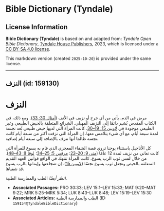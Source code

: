 # Bible Dictionary (Tyndale)

## License Information

**Bible Dictionary (Tyndale)** is based on and adapted from: _Tyndale Open Bible Dictionary_, [Tyndale House Publishers](https://tyndaleopenresources.com/), 2023, which is licensed under a [CC BY-SA 4.0 license](https://creativecommons.org/licenses/by-sa/4.0/legalcode.en).

This markdown version (created `2025-10-20`) is provided under the same license.



--------------------------------

## النزف (id: 159130)

النزف
=====

مرض في الدم، يأتي من أي جرح أو نزيف في الأنف ([أمثال 30: 33](https://ref.ly/Prov30:33)). ومع ذلك، في الكتاب المقدس يُشير دائمًا إلى النزيف المهبلي. الشرائع المتعلقة بالحيض الطبيعي وغير الطبيعي موجودة في [لاويين 15: 19–30](https://ref.ly/Lev15:19-Lev15:30). كانت المرأة التي لديها حيض طبيعي تُعد نجسة لمدة سبعة أيام، مع أي شيء يتلامس معها. إن المرأة التي نزفت أكثر من سبعة أيام كانت نجسة طالما أنها تنزف بالإضافة إلى سبعة أيام إضافية.

كل الأناجيل باستثناء يوحنا تروي قصة الشفاء المعجزي الذي قام به يسوع للمرأة التي كانت تعاني من نزيف لمدة 12 عامًا ([متى 9: 20–22](https://ref.ly/Matt9:20-Matt9:22)؛ [مرقس 5: 25–34](https://ref.ly/Mark5:25-Mark5:34)؛ [لوقا 8: 43–48](https://ref.ly/Luke8:43-Luke8:48)). من خلال لمس ثوب الرب يسوع، كانت المرأة تنتهك في الواقع قوانين العهد القديم المتعلقة بالحيض وتجعل ثوب يسوع نجسًا ([لاويين 15](https://ref.ly/Lev15:1-Lev15:33)). إن شجاعتها وإيمانها بالرب يسوع قد شفياها.

*انظر أيضًا* الطب والممارسة الطبية.

* **Associated Passages:** PRO 30:33; LEV 15:1–LEV 15:33; MAT 9:20–MAT 9:22; MRK 5:25–MRK 5:34; LUK 8:43–LUK 8:48; LEV 15:19–LEV 15:30
* **Associated Articles:** الطب والممارسة الطبية (ID: `159154@TyndaleBibleDictionary`)

